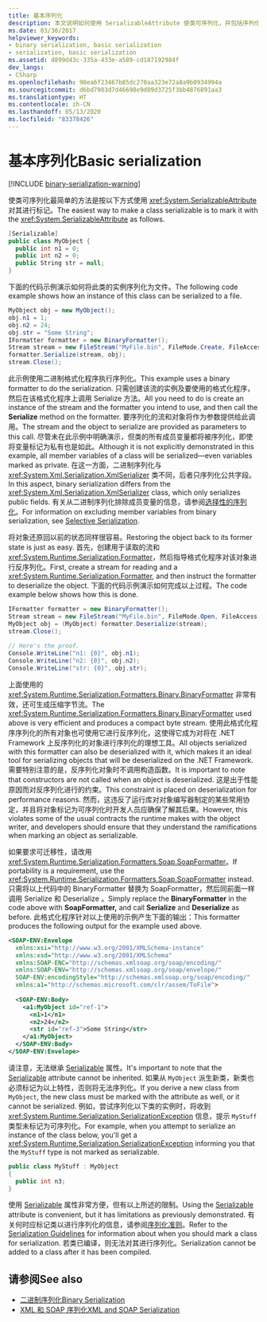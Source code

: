 ```yaml
---
title: 基本序列化
description: 本文说明如何使用 SerializableAttribute 使类可序列化，并包括序列化和反序列化的示例。
ms.date: 03/30/2017
helpviewer_keywords:
- binary serialization, basic serialization
- serialization, basic serialization
ms.assetid: d899d43c-335a-433e-a589-cd187192984f
dev_langs:
- CSharp
ms.openlocfilehash: 98ea6f23467b85dc270aa323e72a8a9b0934994a
ms.sourcegitcommit: d6bd7903d7d46698e9d89d3725f3bb4876891aa3
ms.translationtype: HT
ms.contentlocale: zh-CN
ms.lasthandoff: 05/13/2020
ms.locfileid: "83378426"
---
```

# <a name="basic-serialization"></a><span data-ttu-id="a5bb4-103">基本序列化</span><span class="sxs-lookup"><span data-stu-id="a5bb4-103">Basic serialization</span></span>

[!INCLUDE [binary-serialization-warning](../../../includes/binary-serialization-warning.md)]

<span data-ttu-id="a5bb4-104">使类可序列化最简单的方法是按以下方式使用 <xref:System.SerializableAttribute> 对其进行标记。</span><span class="sxs-lookup"><span data-stu-id="a5bb4-104">The easiest way to make a class serializable is to mark it with the <xref:System.SerializableAttribute> as follows.</span></span>  
  
```csharp  
[Serializable]  
public class MyObject {  
  public int n1 = 0;  
  public int n2 = 0;  
  public String str = null;  
}  
```  
  
<span data-ttu-id="a5bb4-105">下面的代码示例演示如何将此类的实例序列化为文件。</span><span class="sxs-lookup"><span data-stu-id="a5bb4-105">The following code example shows how an instance of this class can be serialized to a file.</span></span>  
  
```csharp  
MyObject obj = new MyObject();  
obj.n1 = 1;  
obj.n2 = 24;  
obj.str = "Some String";  
IFormatter formatter = new BinaryFormatter();  
Stream stream = new FileStream("MyFile.bin", FileMode.Create, FileAccess.Write, FileShare.None);  
formatter.Serialize(stream, obj);  
stream.Close();  
```  
  
<span data-ttu-id="a5bb4-106">此示例使用二进制格式化程序执行序列化。</span><span class="sxs-lookup"><span data-stu-id="a5bb4-106">This example uses a binary formatter to do the serialization.</span></span> <span data-ttu-id="a5bb4-107">只需创建该流的实例及要使用的格式化程序，然后在该格式化程序上调用 Serialize 方法。</span><span class="sxs-lookup"><span data-stu-id="a5bb4-107">All you need to do is create an instance of the stream and the formatter you intend to use, and then call the **Serialize** method on the formatter.</span></span> <span data-ttu-id="a5bb4-108">要序列化的流和对象将作为参数提供给此调用。</span><span class="sxs-lookup"><span data-stu-id="a5bb4-108">The stream and the object to serialize are provided as parameters to this call.</span></span> <span data-ttu-id="a5bb4-109">尽管未在此示例中明确演示，但类的所有成员变量都将被序列化，即使将变量标记为私有也是如此。</span><span class="sxs-lookup"><span data-stu-id="a5bb4-109">Although it is not explicitly demonstrated in this example, all member variables of a class will be serialized—even variables marked as private.</span></span> <span data-ttu-id="a5bb4-110">在这一方面，二进制序列化与 <xref:System.Xml.Serialization.XmlSerializer> 类不同，后者只序列化公共字段。</span><span class="sxs-lookup"><span data-stu-id="a5bb4-110">In this aspect, binary serialization differs from the <xref:System.Xml.Serialization.XmlSerializer> class, which only serializes public fields.</span></span> <span data-ttu-id="a5bb4-111">有关从二进制序列化排除成员变量的信息，请参阅[选择性的序列化](selective-serialization.md)。</span><span class="sxs-lookup"><span data-stu-id="a5bb4-111">For information on excluding member variables from binary serialization, see [Selective Serialization](selective-serialization.md).</span></span>  
  
<span data-ttu-id="a5bb4-112">将对象还原回以前的状态同样很容易。</span><span class="sxs-lookup"><span data-stu-id="a5bb4-112">Restoring the object back to its former state is just as easy.</span></span> <span data-ttu-id="a5bb4-113">首先，创建用于读取的流和 <xref:System.Runtime.Serialization.Formatter>，然后指导格式化程序对该对象进行反序列化。</span><span class="sxs-lookup"><span data-stu-id="a5bb4-113">First, create a stream for reading and a <xref:System.Runtime.Serialization.Formatter>, and then instruct the formatter to deserialize the object.</span></span> <span data-ttu-id="a5bb4-114">下面的代码示例演示如何完成以上过程。</span><span class="sxs-lookup"><span data-stu-id="a5bb4-114">The code example below shows how this is done.</span></span>  
  
```csharp  
IFormatter formatter = new BinaryFormatter();  
Stream stream = new FileStream("MyFile.bin", FileMode.Open, FileAccess.Read, FileShare.Read);  
MyObject obj = (MyObject) formatter.Deserialize(stream);  
stream.Close();  
  
// Here's the proof.  
Console.WriteLine("n1: {0}", obj.n1);  
Console.WriteLine("n2: {0}", obj.n2);  
Console.WriteLine("str: {0}", obj.str);  
```  
  
<span data-ttu-id="a5bb4-115">上面使用的 <xref:System.Runtime.Serialization.Formatters.Binary.BinaryFormatter> 非常有效，还可生成压缩字节流。</span><span class="sxs-lookup"><span data-stu-id="a5bb4-115">The <xref:System.Runtime.Serialization.Formatters.Binary.BinaryFormatter> used above is very efficient and produces a compact byte stream.</span></span> <span data-ttu-id="a5bb4-116">使用此格式化程序序列化的所有对象也可使用它进行反序列化，这使得它成为对将在 .NET Framework 上反序列化的对象进行序列化的理想工具。</span><span class="sxs-lookup"><span data-stu-id="a5bb4-116">All objects serialized with this formatter can also be deserialized with it, which makes it an ideal tool for serializing objects that will be deserialized on the .NET Framework.</span></span> <span data-ttu-id="a5bb4-117">需要特别注意的是，反序列化对象时不调用构造函数。</span><span class="sxs-lookup"><span data-stu-id="a5bb4-117">It is important to note that constructors are not called when an object is deserialized.</span></span> <span data-ttu-id="a5bb4-118">这是出于性能原因而对反序列化进行的约束。</span><span class="sxs-lookup"><span data-stu-id="a5bb4-118">This constraint is placed on deserialization for performance reasons.</span></span> <span data-ttu-id="a5bb4-119">然而，这违反了运行库对对象编写器制定的某些常用协定，并且将对象标记为可序列化时开发人员应确保了解其后果。</span><span class="sxs-lookup"><span data-stu-id="a5bb4-119">However, this violates some of the usual contracts the runtime makes with the object writer, and developers should ensure that they understand the ramifications when marking an object as serializable.</span></span>  
  
<span data-ttu-id="a5bb4-120">如果要求可迁移性，请改用 <xref:System.Runtime.Serialization.Formatters.Soap.SoapFormatter>。</span><span class="sxs-lookup"><span data-stu-id="a5bb4-120">If portability is a requirement, use the <xref:System.Runtime.Serialization.Formatters.Soap.SoapFormatter> instead.</span></span> <span data-ttu-id="a5bb4-121">只需将以上代码中的 BinaryFormatter 替换为 SoapFormatter，然后同前面一样调用 Serialize 和 Deserialize   。</span><span class="sxs-lookup"><span data-stu-id="a5bb4-121">Simply replace the **BinaryFormatter** in the code above with **SoapFormatter,** and call **Serialize** and **Deserialize** as before.</span></span> <span data-ttu-id="a5bb4-122">此格式化程序针对以上使用的示例产生下面的输出：</span><span class="sxs-lookup"><span data-stu-id="a5bb4-122">This formatter produces the following output for the example used above.</span></span>  
  
```xml  
<SOAP-ENV:Envelope  
  xmlns:xsi="http://www.w3.org/2001/XMLSchema-instance"  
  xmlns:xsd="http://www.w3.org/2001/XMLSchema"
  xmlns:SOAP-ENC="http://schemas.xmlsoap.org/soap/encoding/"  
  xmlns:SOAP-ENV="http://schemas.xmlsoap.org/soap/envelope/"  
  SOAP-ENV:encodingStyle="http://schemas.xmlsoap.org/soap/encoding/"  
  xmlns:a1="http://schemas.microsoft.com/clr/assem/ToFile">  
  
  <SOAP-ENV:Body>  
    <a1:MyObject id="ref-1">  
      <n1>1</n1>  
      <n2>24</n2>  
      <str id="ref-3">Some String</str>  
    </a1:MyObject>  
  </SOAP-ENV:Body>  
</SOAP-ENV:Envelope>  
```  
  
<span data-ttu-id="a5bb4-123">请注意，无法继承 [Serializable](xref:System.SerializableAttribute) 属性。</span><span class="sxs-lookup"><span data-stu-id="a5bb4-123">It's important to note that the [Serializable](xref:System.SerializableAttribute) attribute cannot be inherited.</span></span> <span data-ttu-id="a5bb4-124">如果从 `MyObject` 派生新类，新类也必须标记为以上特性，否则将无法序列化。</span><span class="sxs-lookup"><span data-stu-id="a5bb4-124">If you derive a new class from `MyObject`, the new class must be marked with the attribute as well, or it cannot be serialized.</span></span> <span data-ttu-id="a5bb4-125">例如，尝试序列化以下类的实例时，将收到 <xref:System.Runtime.Serialization.SerializationException> 信息，提示 `MyStuff` 类型未标记为可序列化。</span><span class="sxs-lookup"><span data-stu-id="a5bb4-125">For example, when you attempt to serialize an instance of the class below, you'll get a <xref:System.Runtime.Serialization.SerializationException> informing you that the `MyStuff` type is not marked as serializable.</span></span>  
  
```csharp  
public class MyStuff : MyObject
{  
  public int n3;  
}  
```  
  
 <span data-ttu-id="a5bb4-126">使用 [Serializable](xref:System.SerializableAttribute) 属性非常方便，但有以上所述的限制。</span><span class="sxs-lookup"><span data-stu-id="a5bb4-126">Using the [Serializable](xref:System.SerializableAttribute) attribute is convenient, but it has limitations as previously demonstrated.</span></span> <span data-ttu-id="a5bb4-127">有关何时应标记类以进行序列化的信息，请参阅[序列化准则](serialization-guidelines.md)。</span><span class="sxs-lookup"><span data-stu-id="a5bb4-127">Refer to the [Serialization Guidelines](serialization-guidelines.md) for information about when you should mark a class for serialization.</span></span> <span data-ttu-id="a5bb4-128">若类已编译，则无法对其进行序列化。</span><span class="sxs-lookup"><span data-stu-id="a5bb4-128">Serialization cannot be added to a class after it has been compiled.</span></span>  
  
## <a name="see-also"></a><span data-ttu-id="a5bb4-129">请参阅</span><span class="sxs-lookup"><span data-stu-id="a5bb4-129">See also</span></span>

- [<span data-ttu-id="a5bb4-130">二进制序列化</span><span class="sxs-lookup"><span data-stu-id="a5bb4-130">Binary Serialization</span></span>](binary-serialization.md)
- [<span data-ttu-id="a5bb4-131">XML 和 SOAP 序列化</span><span class="sxs-lookup"><span data-stu-id="a5bb4-131">XML and SOAP Serialization</span></span>](xml-and-soap-serialization.md)

